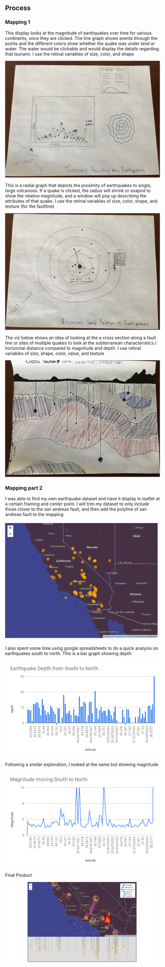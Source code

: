 ## Process

### Mapping 1

This display looks at the magnitude of earthquakes over time for various continents, once they are clicked. The line graph shows events through the points and the different colors show whether the quake was under land or water. The water would be clickable and would display the details regarding that tsunami. I use the retinal variables of size, color, and shape

![alt text](https://github.com/joutwater/dvia-2019/blob/master/3.mapping-space/process/TSUNAMI.jpg)



This is a radial graph that depicts the proximity of earthquakes to single, large volcanoes. If a quake is clicked, the radius will shrink or exapnd to show the relative magnitude, and a window will pop up describing the attributes of that quake. I use the retinal variables of size, color, shape, and texture (for the faultline)

![alt text](https://github.com/joutwater/dvia-2019/blob/master/3.mapping-space/process/VOLCANO.jpg)



The viz below shows an idea of looking at the a cross section along a fault line or sites of multiple quakes to look at the subterranean characteristics / horizontal distance compared to magnitude and depth. I use retinal variables of size, shape, color, value, and texture 

![alt text](https://github.com/joutwater/dvia-2019/blob/master/3.mapping-space/process/CROSS_SECTION.jpg)



### Mapping part 2

I was able to find my own earthquake dataset and have it display in leaflet at a certain framing and center point. I will trim my dataset to only include those closer to the san andreas fault, and then add the polyline of san andreas fault to the mapping

![alt text](https://github.com/joutwater/dvia-2019/blob/master/3.mapping-space/process/Screenshot_leaflet.png)


I also spent some time using google spreadsheets to do a quick analysis on earthquakes south to north. This is a bar graph showing depth

![alt text](https://github.com/joutwater/dvia-2019/blob/master/3.mapping-space/process/Depth_S_to_N.png)


Following a similar exploration, I looked at the same but showing magnitude

![alt text](https://github.com/joutwater/dvia-2019/blob/master/3.mapping-space/process/Mag_S_to_N.png)

Final Product

![alt text](https://github.com/joutwater/dvia-2019/blob/master/3.mapping-space/process/BO_1_edad3398ed.png)

